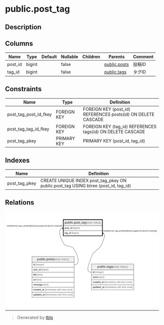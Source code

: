 # public.post_tag

## Description

## Columns

| Name | Type | Default | Nullable | Children | Parents | Comment |
| ---- | ---- | ------- | -------- | -------- | ------- | ------- |
| post_id | bigint |  | false |  | [public.posts](public.posts.md) | 投稿ID |
| tag_id | bigint |  | false |  | [public.tags](public.tags.md) | タグID |

## Constraints

| Name | Type | Definition |
| ---- | ---- | ---------- |
| post_tag_post_id_fkey | FOREIGN KEY | FOREIGN KEY (post_id) REFERENCES posts(id) ON DELETE CASCADE |
| post_tag_tag_id_fkey | FOREIGN KEY | FOREIGN KEY (tag_id) REFERENCES tags(id) ON DELETE CASCADE |
| post_tag_pkey | PRIMARY KEY | PRIMARY KEY (post_id, tag_id) |

## Indexes

| Name | Definition |
| ---- | ---------- |
| post_tag_pkey | CREATE UNIQUE INDEX post_tag_pkey ON public.post_tag USING btree (post_id, tag_id) |

## Relations

![er](public.post_tag.svg)

---

> Generated by [tbls](https://github.com/k1LoW/tbls)
